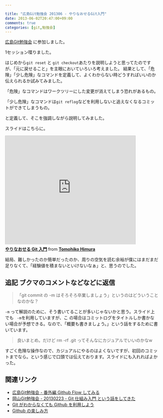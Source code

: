 ```yaml
---

title: "広島Git勉強会 201306 - やりなおせるGit入門"
date: 2013-06-02T20:47:00+09:00
comments: true
categories: [git,勉強会]
---
```


[広島Git勉強会](http://local.aguuu.com/events/15354) に参加しました。

1セッション喋りました。

はじめから`git reset` と `git checkout`あたりを説明しようと思ってたのですが、「元に戻せること」を主眼においていろいろ考えました。
結果として、「危険」「少し危険」なコマンドを定義して、よくわからない時どうすればいいのか伝えられるか試みてみました。

「危険」なコマンドはワークツリーにした変更が消えてしまう恐れがあるもの。

「少し危険」なコマンドは`git reflog`などを利用しないと追えなくなるコミットができてしまうもの。

と定義して、そこを強調しながら説明してみました。

スライドはこちらに。

<iframe src="http://www.slideshare.net/slideshow/embed_code/22237343" width="427" height="356" frameborder="0" marginwidth="0" marginheight="0" scrolling="no" style="border:1px solid #CCC;border-width:1px 1px 0;margin-bottom:5px" allowfullscreen webkitallowfullscreen mozallowfullscreen> </iframe> <div style="margin-bottom:5px"> <strong> <a href="http://www.slideshare.net/TomohikoHimura/git-22237343" title="やりなおせる Git 入門" target="_blank">やりなおせる Git 入門</a> </strong> from <strong><a href="http://www.slideshare.net/TomohikoHimura" target="_blank">Tomohiko Himura</a></strong> </div>

結局、難しかったのか簡単だったのか、周りの空気を読む余裕が僕にはまだまだ足りなくて、「経験値を積まないといけないなぁ」と、思うのでした。

## 追記 ブクマのコメントなどなどに返信

> 「git commit の -m はそろそろ卒業しましょう」というのはどういうことなのかな？

`-m` って解説のために、そう書いてることが多いじゃないかと思う。スライド上でも ` -m`を利用していますが、こ の場合はコミットログをタイトルしか書かない場合が予想できる。なので、「概要も書きましょう。」という話をするために書いています。

> 良いまとめ。だけど rm -rf .git ってそんなにカジュアルでいいのかなw

すごく危険な操作なので、カジュアルにやるのはよくないですが、初回のコミットまでなら。という感じで口頭では伝えております。スライドにも入れればよかった。

## 関連リンク

* [広島Git勉強会 - 番外編 Github Flow してみる](http://blog.eiel.info/blog/2013/06/02/hiroshima-git-extend/)
* [岡山Git勉強会 - 20130223 - Git 仕組み入門 という話をしてきた](http://blog.eiel.info/blog/2013/02/23/okagit-20130223/)
* [Git がわからなくても Github を利用しよう](http://blog.eiel.info/blog/2013/02/06/how-to-use-github/)
* [Github の楽しみ方](http://blog.eiel.info/blog/2013/05/13/how-to-enjoy-github/)
